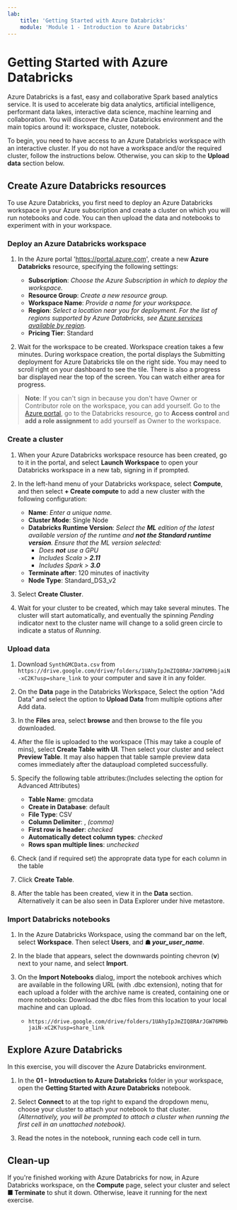 ```yaml
---
lab:
    title: 'Getting Started with Azure Databricks'
    module: 'Module 1 - Introduction to Azure Databricks'
---
```


# Getting Started with Azure Databricks

Azure Databricks is a fast, easy and collaborative Spark based analytics service. It is used to accelerate big data analytics, artificial intelligence, performant data lakes, interactive data science, machine learning and collaboration.
You will discover the Azure Databricks environment and the main topics around it: workspace, cluster, notebook.

To begin, you need to have access to an Azure Databricks workspace with an interactive cluster. If you do not have a workspace and/or the required cluster, follow the instructions below. Otherwise, you can skip to the **Upload data** section below.

## Create Azure Databricks resources

To use Azure Databricks, you first need to deploy an Azure Databricks workspace in your Azure subscription and create a cluster on which you will run notebooks and code. You can then upload the data and notebooks to experiment with in your workspace.

### Deploy an Azure Databricks workspace   

1. In the Azure portal 'https://portal.azure.com', create a new **Azure Databricks** resource, specifying the following settings:
   - **Subscription**: *Choose the Azure Subscription in which to deploy the workspace.*
   - **Resource Group**: *Create a new resource group.*
   - **Workspace Name**: *Provide a name for your workspace.*
   - **Region**: *Select a location near you for deployment. For the list of regions supported by Azure Databricks, see [Azure services available by region](https://azure.microsoft.com/regions/services/).*
   - **Pricing Tier**: Standard

1. Wait for the workspace to be created. Workspace creation takes a few minutes. During workspace creation, the portal displays the Submitting deployment for Azure Databricks tile on the right side. You may need to scroll right on your dashboard to see the tile. There is also a progress bar displayed near the top of the screen. You can watch either area for progress.

> **Note**: 
> If you can't sign in because you don't have Owner or Contributor role on the workspace, you can add yourself. Go to the [Azure portal](https://portal.azure.com), go to the Databricks resource, go to **Access control** and **add a role assignment** to add yourself as Owner to the workspace.

### Create a cluster

1. When your Azure Databricks workspace resource has been created, go to it in the portal, and select **Launch Workspace** to open your Databricks workspace in a new tab, signing in if prompted.

1. In the left-hand menu of your Databricks workspace, select **Compute**, and then select **+ Create compute** to add a new cluster with the following configuration:
   - **Name**: *Enter a unique name.*
   - **Cluster Mode**: Single Node
   - **Databricks Runtime Version**: *Select the **ML** edition of the latest available version of the runtime and **not the Standard runtime version**. Ensure that the ML version selected:*
      - *Does **not** use a GPU*
      - *Includes Scala > **2.11***
      - *Includes Spark > **3.0***
   - **Terminate after**: 120 minutes of inactivity
   - **Node Type**: Standard_DS3_v2

2. Select **Create Cluster**.

1. Wait for your cluster to be created, which may take several minutes. The cluster will start automatically, and eventually the spinning *Pending* indicator next to the cluster name will change to a solid green circle to indicate a status of *Running*.

### Upload data

1. Download `SynthGMCData.csv` from `https://drive.google.com/drive/folders/1UAhyIpJmZIQ8RArJGW76MHbjaiN-xC2K?usp=share_link` to your computer and save it in any folder.

1. On the **Data** page in the Databricks Workspace, Select the option "Add Data" and select the option to **Upload Data** from multiple options after Add data.

1. In the **Files** area, select **browse** and then browse to the file you downloaded.

1. After the file is uploaded to the workspace (This may take a couple of mins), select **Create Table with UI**. Then select your cluster and select **Preview Table**. It may also happen that table sample preview data comes immediately after the dataupload completed successfully. 

1. Specify the following table attributes:(Includes selecting the option for Advanced Attributes)

    - **Table Name**: gmcdata
    - **Create in Database**: default
    - **File Type**: CSV
    - **Column Delimiter**: , *(comma)*
    - **First row is header**: *checked*
    - **Automatically detect column types**: *checked*
    - **Rows span multiple lines**: *unchecked*

1. Check (and if required set) the approprate data type for each column in the table

1. Click **Create Table**.

1. After the table has been created, view it in the **Data** section. Alternatively it can be also seen in Data Explorer under hive metastore. 

### Import Databricks notebooks

1. In the Azure Databricks Workspace, using the command bar on the left, select **Workspace**. Then select **Users**, and **&#9751; *your_user_name***.

1. In the blade that appears, select the downwards pointing chevron (**v**) next to your name, and select **Import**.

1. On the **Import Notebooks** dialog, import the notebook archives which are available in the following URL (with .dbc extension), noting that for each upload a folder with the archive name is created, containing one or more notebooks: Download the dbc files from this location to your local machine and can upload.
   - `https://drive.google.com/drive/folders/1UAhyIpJmZIQ8RArJGW76MHbjaiN-xC2K?usp=share_link`
   

## Explore Azure Databricks

In this exercise, you will discover the Azure Databricks environment.

1. In the **01 - Introduction to Azure Databricks** folder in your workspace, open the **Getting Started with Azure Databricks** notebook.

1. Select **Connect** to at the top right to expand the dropdown menu, choose your cluster to attach your notebook to that cluster. *(Alternatively, you will be prompted to attach a cluster when running the first cell in an unattached notebook).*

1. Read the notes in the notebook, running each code cell in turn.

## Clean-up

If you're finished working with Azure Databricks for now, in Azure Databricks workspace, on the **Compute** page, select your cluster and select **&#9632; Terminate** to shut it down. Otherwise, leave it running for the next exercise.
